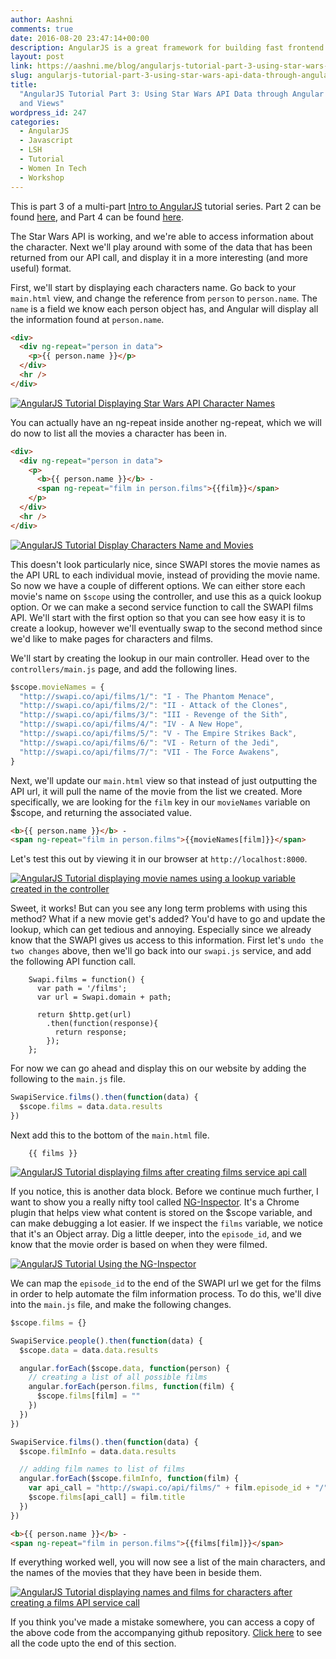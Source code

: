 ```yaml
---
author: Aashni
comments: true
date: 2016-08-20 23:47:14+00:00
description: AngularJS is a great framework for building fast frontend websites. Here's part 3 in a series of tutorials on how to build and deploy a website with AngularJS.
layout: post
link: https://aashni.me/blog/angularjs-tutorial-part-3-using-star-wars-api-data-through-angular-controllers-and-views/
slug: angularjs-tutorial-part-3-using-star-wars-api-data-through-angular-controllers-and-views
title:
  "AngularJS Tutorial Part 3: Using Star Wars API Data through Angular Controllers
  and Views"
wordpress_id: 247
categories:
  - AngularJS
  - Javascript
  - LSH
  - Tutorial
  - Women In Tech
  - Workshop
---
```


This is part 3 of a multi-part [Intro to AngularJS](../blog/angularjs-an-introduction/) tutorial series. Part 2 can be found [here](../blog/angularjs-tutorial-part-2-introducing-the-star-wars-api-and-angular-services), and Part 4 can be found [here](../blog/angularjs-tutorial-part-4-introducing-bootstrap).

The Star Wars API is working, and we're able to access information about the character. Next we'll play around with some of the data that has been returned from our API call, and display it in a more interesting (and more useful) format.

First, we'll start by displaying each characters name. Go back to your `main.html` view, and change the reference from `person` to `person.name`. The `name` is a field we know each person object has, and Angular will display all the information found at `person.name`.

```html
<div>
  <div ng-repeat="person in data">
    <p>{{ person.name }}</p>
  </div>
  <hr />
</div>
```

[![AngularJS Tutorial Displaying Star Wars API Character Names](./angularjs_display_character_names.png)](./angularjs_display_character_names.png)

You can actually have an ng-repeat inside another ng-repeat, which we will do now to list all the movies a character has been in.

```html
<div>
  <div ng-repeat="person in data">
    <p>
      <b>{{ person.name }}</b> -
      <span ng-repeat="film in person.films">{{film}}</span>
    </p>
  </div>
  <hr />
</div>
```

[![AngularJS Tutorial Display Characters Name and Movies](./angularjs_display_character_names_and_movies.png)](./angularjs_display_character_names_and_movies.png)

This doesn't look particularly nice, since SWAPI stores the movie names as the API URL to each individual movie, instead of providing the movie name. So now we have a couple of different options. We can either store each movie's name on `$scope` using the controller, and use this as a quick lookup option. Or we can make a second service function to call the SWAPI films API. We'll start with the first option so that you can see how easy it is to create a lookup, however we'll eventually swap to the second method since we'd like to make pages for characters and films.

We'll start by creating the lookup in our main controller. Head over to the `controllers/main.js` page, and add the following lines.

```javascript
$scope.movieNames = {
  "http://swapi.co/api/films/1/": "I - The Phantom Menace",
  "http://swapi.co/api/films/2/": "II - Attack of the Clones",
  "http://swapi.co/api/films/3/": "III - Revenge of the Sith",
  "http://swapi.co/api/films/4/": "IV - A New Hope",
  "http://swapi.co/api/films/5/": "V - The Empire Strikes Back",
  "http://swapi.co/api/films/6/": "VI - Return of the Jedi",
  "http://swapi.co/api/films/7/": "VII - The Force Awakens",
}
```

Next, we'll update our `main.html` view so that instead of just outputting the API url, it will pull the name of the movie from the list we created. More specifically, we are looking for the `film` key in our `movieNames` variable on \$scope, and returning the associated value.

```html
<b>{{ person.name }}</b> -
<span ng-repeat="film in person.films">{{movieNames[film]}}</span>
```

Let's test this out by viewing it in our browser at `http://localhost:8000`.

[![AngularJS Tutorial displaying movie names using a lookup variable created in the controller](./angularjs_display_movies_using_movieNames_from_controller-1024x485.png)](./angularjs_display_movies_using_movieNames_from_controller.png)

Sweet, it works! But can you see any long term problems with using this method? What if a new movie get's added? You'd have to go and update the lookup, which can get tedious and annoying. Especially since we already know that the SWAPI gives us access to this information. First let's `undo the two changes` above, then we'll go back into our `swapi.js` service, and add the following API function call.

```javscript
    Swapi.films = function() {
      var path = '/films';
      var url = Swapi.domain + path;

      return $http.get(url)
        .then(function(response){
          return response;
        });
    };
```

For now we can go ahead and display this on our website by adding the following to the `main.js` file.

```javascript
SwapiService.films().then(function(data) {
  $scope.films = data.data.results
})
```

Next add this to the bottom of the `main.html` file.

```javsacript
    {{ films }}
```

[![AngularJS Tutorial displaying films after creating films service api call](./angulrjs_display_films_api_data.png)](./angulrjs_display_films_api_data.png)

If you notice, this is another data block. Before we continue much further, I want to show you a really nifty tool called [NG-Inspector](https://chrome.google.com/webstore/detail/ng-inspector-for-angularj/aadgmnobpdmgmigaicncghmmoeflnamj). It's a Chrome plugin that helps view what content is stored on the \$scope variable, and can make debugging a lot easier. If we inspect the `films` variable, we notice that it's an Object array. Dig a little deeper, into the `episode_id`, and we know that the movie order is based on when they were filmed.

[![AngularJS Tutorial Using the NG-Inspector](./angularjs_ng_inspector.png)](./angularjs_ng_inspector.png)

We can map the `episode_id` to the end of the SWAPI url we get for the films in order to help automate the film information process. To do this, we'll dive into the `main.js` file, and make the following changes.

```javascript
$scope.films = {}

SwapiService.people().then(function(data) {
  $scope.data = data.data.results

  angular.forEach($scope.data, function(person) {
    // creating a list of all possible films
    angular.forEach(person.films, function(film) {
      $scope.films[film] = ""
    })
  })
})

SwapiService.films().then(function(data) {
  $scope.filmInfo = data.data.results

  // adding film names to list of films
  angular.forEach($scope.filmInfo, function(film) {
    var api_call = "http://swapi.co/api/films/" + film.episode_id + "/"
    $scope.films[api_call] = film.title
  })
})
```

```html
<b>{{ person.name }}</b> -
<span ng-repeat="film in person.films">{{films[film]}}</span>
```

If everything worked well, you will now see a list of the main characters, and the names of the movies that they have been in beside them.

[![AngularJS Tutorial displaying names and films for characters after creating a films API service call](./angularjs_display_names_films_for_characters_using_films_service.png)](./angularjs_display_names_films_for_characters_using_films_service.png)

If you think you've made a mistake somewhere, you can access a copy of the above code from the accompanying github repository. [Click here](https://github.com/aashnisshah/lsh_angularjs_tutorial/commit/11d5ecf38b8ae1aac1710c806b7ece5499f0cc44) to see all the code upto the end of this section.

